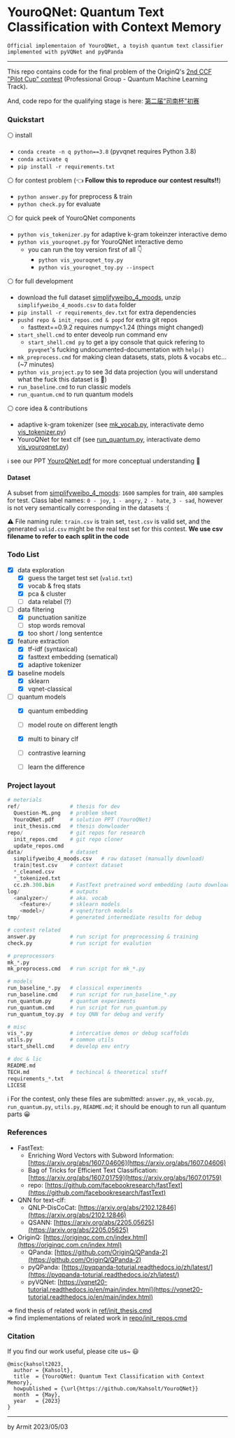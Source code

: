 # YouroQNet: Quantum Text Classification with Context Memory

    Official implementaion of YouroQNet, a toyish quantum text classifier implemented with pyVQNet and pyQPanda

----

This repo contains code for the final problem of the OriginQ's [2nd CCF "Pilot Cup" contest](https://contest.originqc.com.cn/contest/4/contest:introduction) (Professional Group - Quantum Machine Learning Track).

And, code repo for the qualifying stage is here: [第二届“司南杯”初赛](https://github.com/Kahsolt/CCF-2nd-Pilot-Cup-first-stage)


### Quickstart

⚪ install

- `conda create -n q python==3.8` (pyvqnet requires Python 3.8)
- `conda activate q`
- `pip install -r requirements.txt`

⚪ for contest problem (👈 **Follow this to reproduce our contest results!!**)

- `python answer.py` for preprocess & train
- `python check.py` for evaluate

⚪ for quick peek of YouroQNet components

- `python vis_tokenizer.py` for adaptive k-gram tokeinzer interactive demo
- `python vis_youroqnet.py` for YouroQNet interactive demo
  - you can run the toy version first of all 👇
    - `python vis_youroqnet_toy.py`
    - `python vis_youroqnet_toy.py --inspect`

⚪ for full development

- download the full dataset [simplifyweibo_4_moods](https://github.com/SophonPlus/ChineseNlpCorpus/blob/master/datasets/simplifyweibo_4_moods/intro.ipynb), unzip `simplifyweibo_4_moods.csv` to `data` folder
- `pip install -r requirements_dev.txt` for extra dependencies
- `pushd repo & init_repos.cmd & popd` for extra git repos
  - fasttext==0.9.2 requires numpy<1.24 (things might changed)
- `start_shell.cmd` to enter deveolp run command env
  - `start_shell.cmd py` to get a ipy console that quick refering to `pyvqnet`'s fucking undocumented-documentation with `help()`
- `mk_preprocess.cmd` for making clean datasets, stats, plots & vocabs etc... (~7 minutes)
- `python vis_project.py` to see 3d data projection (you will understand what the fuck this dataset is 👿)
- `run_baseline.cmd` to run classic models
- `run_quantum.cmd` to run quantum models

⚪ core idea & contributions

- adaptive k-gram tokenizer (see [mk_vocab.py](mk_vocab.py), interactivate demo [vis_tokenizer.py](vis_tokenizer.py))
- YouroQNet for text clf (see [run_quantum.py](run_quantum.py), interactivate demo [vis_youroqnet.py](vis_youroqnet.py))

ℹ see our PPT [YouroQNet.pdf](ref/YouroQNet.pdf) for more conceptual understanding 🎉


#### Dataset

A subset from [simplifyweibo_4_moods](https://github.com/SophonPlus/ChineseNlpCorpus/blob/master/datasets/simplifyweibo_4_moods/intro.ipynb): `1600` samples for train, `400` samples for test. Class label names: `0 - joy`, `1 - angry`, `2 - hate`, `3 - sad`, however is not very semantically corresponding in the datasets :(

⚠ File naming rule: `train.csv` is train set, `test.csv` is valid set, and the generated `valid.csv` might be the real test set for this contest. **We use csv filename to refer to each split in the code**


### Todo List

- [x] data exploration
  - [x] guess the target test set (`valid.txt`)
  - [x] vocab & freq stats
  - [x] pca & cluster
  - [ ] data relabel (?)
- [ ] data filtering
  - [x] punctuation sanitize
  - [ ] stop words removal
  - [x] too short / long sententce
- [x] feature extraction
  - [x] tf-idf (syntaxical)
  - [x] fasttext embedding (sematical)
  - [x] adaptive tokenizer
- [x] baseline models
  - [x] sklearn
  - [x] vqnet-classical
- [ ] quantum models
  - [x] quantum embedding
  - [ ] model route on different length
  - [x] multi to binary clf
  - [ ] contrastive learning
  - [ ] learn the difference


### Project layout

```python
# meterials
ref/                # thesis for dev
  Question-ML.png   # problem sheet
  YouroQNet.pdf     # solution PPT (YouroQNet)
  init_thesis.cmd   # thesis donwloader
repo/               # git repos for research
  init_repos.cmd    # git repo cloner
  update_repos.cmd
data/               # dataset
  simplifyweibo_4_moods.csv   # raw dataset (manually download)
  train|test.csv    # context dataset
  *_cleaned.csv
  *_tokenized.txt
  cc.zh.300.bin     # FastText pretrained word embedding (auto downloaded)
log/                # outputs
  <analyzer>/       # aka. vocab
    <feature>/      # sklearn models
    <model>/        # vqnet/torch models
tmp/                # generated intermediate results for debug

# contest related
answer.py           # run script for preprocessing & training
check.py            # run script for evalution

# preprocessors
mk_*.py
mk_preprocess.cmd   # run script for mk_*.py

# models
run_baseline_*.py   # classical experiments
run_baseline.cmd    # run script for run_baseline_*.py
run_quantum.py      # quantum experiments
run_quantum.cmd     # run script for run_quantum.py
run_quantum_toy.py  # toy QNN for debug and verify

# misc
vis_*.py            # intercative demos or debug scaffolds
utils.py            # common utils
start_shell.cmd     # develop env entry

# doc & lic
README.md
TECH.md             # techincal & theoretical stuff
requirements_*.txt
LICESE
```

ℹ For the contest, only these files are submitted: `answer.py`, `mk_vocab.py`, `run_quantum.py`, `utils.py`, `README.md`; it should be enough to run all quantum parts 😀


### References

- FastText: 
  - Enriching Word Vectors with Subword Information: [https://arxiv.org/abs/1607.04606](https://arxiv.org/abs/1607.04606)
  - Bag of Tricks for Efficient Text Classification: [https://arxiv.org/abs/1607.01759](https://arxiv.org/abs/1607.01759)
  - repo: [https://github.com/facebookresearch/fastText](https://github.com/facebookresearch/fastText)
- QNN for text-clf:
  - QNLP-DisCoCat: [https://arxiv.org/abs/2102.12846](https://arxiv.org/abs/2102.12846)
  - QSANN: [https://arxiv.org/abs/2205.05625](https://arxiv.org/abs/2205.05625)
- OriginQ: [https://originqc.com.cn/index.html](https://originqc.com.cn/index.html)
  - QPanda: [https://github.com/OriginQ/QPanda-2](https://github.com/OriginQ/QPanda-2)
  - pyQPanda: [https://pyqpanda-toturial.readthedocs.io/zh/latest/](https://pyqpanda-toturial.readthedocs.io/zh/latest/)
  - pyVQNet: [https://vqnet20-tutorial.readthedocs.io/en/main/index.html](https://vqnet20-tutorial.readthedocs.io/en/main/index.html)

=> find thesis of related work in [ref/init_thesis.cmd](ref/init_thesis.cmd)  
=> find implementations of related work in [repo/init_repos.cmd](repo/init_repos.cmd)  

### Citation

If you find our work useful, please cite us~ 😃

```
@misc{kahsolt2023,
  author = {Kahsolt},
  title  = {YouroQNet: Quantum Text Classification with Context Memory},
  howpublished = {\url{https://github.com/Kahsolt/YouroQNet}}
  month  = {May},
  year   = {2023}
}
```

----
by Armit
2023/05/03 
